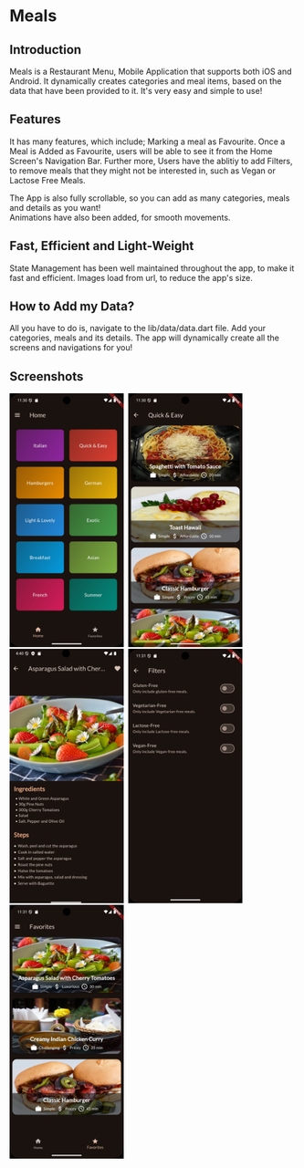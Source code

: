 # Meals
## Introduction
Meals is a Restaurant Menu, Mobile Application that supports both iOS and Android. It dynamically creates categories and meal items, based on the data that have been provided to it. It's very easy and simple to use!

## Features
It has many features, which include;
Marking a meal as Favourite. Once a Meal is Added as Favourite, users will be able to see it from the Home Screen's Navigation Bar.
Further more, Users have the ablitiy to add Filters, to remove meals that they might not be interested in, such as Vegan or Lactose Free Meals.

The App is also fully scrollable, so you can add as many categories, meals and details as you want!  
Animations have also been added, for smooth movements.

## Fast, Efficient and Light-Weight
State Management has been well maintained throughout the app, to make it fast and efficient. Images load from url, to reduce the app's size.


## How to Add my Data?
All you have to do is, navigate to the lib/data/data.dart file. Add your categories, meals and its details. The app will dynamically create all the screens and navigations for you!

## Screenshots
<img src="assets/screenshots/home.webp" alt="Home Screen" width="200" />&nbsp;
<img src="assets/screenshots/meals.webp" alt="Meals Screen" width="200" />&nbsp;
<img src="assets/screenshots/meal_traits.webp" alt="Meal Traits Screen" width="200" />&nbsp;
<img src="assets/screenshots/filters.webp" alt="Filters Screen" width="200" />&nbsp;
<img src="assets/screenshots/favourites.webp" alt="Favourites Screen" width="200" />&nbsp;
